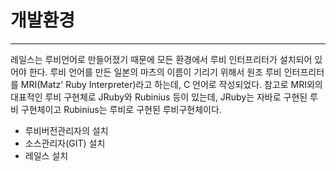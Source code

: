 # 개발환경

---

레일스는 루비언어로 만들어졌기 때문에 모든 환경에서 루비 인터프리터가 설치되어 있어야 한다. 루비 언어를 만든 일본의 마츠의 이름이 기리기 위해서 원조 루비 인터프리터를 MRI(Matz' Ruby Interpreter)라고 하는데, C 언어로 작성되었다. 참고로 MRI외의 대표적인 루비 구현체로 JRuby와 Rubinius 등이 있는데, JRuby는 자바로 구현된 루비 구현체이고 Rubinius는 루비로 구현된 루비구현체이다.

* 루비버전관리자의 설치
* 소스관리자(GIT) 설치
* 레일스 설치




